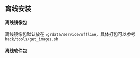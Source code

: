 ## 离线安装


#### 离线镜像包

离线镜像包默认放在 `/grdata/service/offline`，具体打包可以参考 `hack/tools/get_images.sh`

#### 离线软件包

